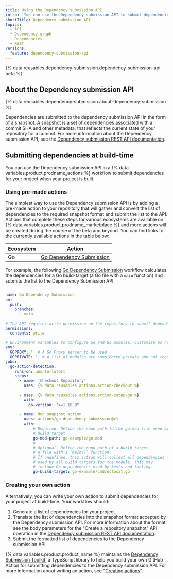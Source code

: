 ```yaml
---
title: Using the Dependency submission API
intro: 'You can use the Dependency submission API to submit dependencies for projects, such as the dependencies resolved when a project is built or compiled.'
shortTitle: Dependency submission API
topics:
  - API
  - Dependency graph
  - Dependencies
  - REST
versions:
  feature: dependency-submission-api
---
```


{% data reusables.dependency-submission.dependency-submission-api-beta %}

## About the Dependency submission API

{% data reusables.dependency-submission.about-dependency-submission %}

Dependencies are submitted to the dependency submission API in the form of a snapshot. A snapshot is a set of dependencies associated with a commit SHA and other metadata, that reflects the current state of your repository for a commit. For more information about the Dependency submission API, see the [Dependency submission REST API documentation](/rest/dependency-graph/dependency-submission).

## Submitting dependencies at build-time

You can use the Dependency submission API in a {% data variables.product.prodname_actions %} workflow to submit dependencies for your project when your project is built. 

### Using pre-made actions

The simplest way to use the Dependency submission API is by adding a pre-made action to your repository that will gather and convert the list of dependencies to the required snapshot format and submit the list to the API. Actions that complete these steps for various ecosystems are available on {% data variables.product.prodname_marketplace %} and more actions will be created during the course of the beta and beyond. You can find links to the currently available actions in the table below:

Ecosystem | Action |
--- | --- |
Go | [Go Dependency Submission](https://github.com/actions/go-dependency-submission)

For example, the following [Go Dependency Submission](https://github.com/actions/go-dependency-submission) workflow calculates the dependencies for a Go build-target (a Go file with a `main` function) and submits the list to the Dependency Submission API. 

```yaml

name: Go Dependency Submission
on:
  push:
    branches:
      - main
      
# The API requires write permission on the repository to submit dependencies
permissions:
  contents: write

# Environment variables to configure Go and Go modules. Customize as necessary
env:
  GOPROXY: '' # A Go Proxy server to be used
  GOPRIVATE: '' # A list of modules are considered private and not requested from GOPROXY
jobs:
  go-action-detection:
    runs-on: ubuntu-latest
    steps:
      - name: 'Checkout Repository'
        uses: {% data reusables.actions.action-checkout %}
        
      - uses: {% data reusables.actions.action-setup-go %}
        with:
          go-version: ">=1.18.0"
          
      - name: Run snapshot action
        uses: actions/go-dependency-submission@v1
        with:
            # Required: Define the repo path to the go.mod file used by the
            # build target
            go-mod-path: go-example/go.mod
            #
            # Optional. Define the repo path of a build target,
            # a file with a `main()` function.
            # If undefined, this action will collect all dependencies
            # used by all build targets for the module. This may
            # include Go dependencies used by tests and tooling.
            go-build-target: go-example/cmd/octocat.go

```
### Creating your own action

Alternatively, you can write your own action to submit dependencies for your project at build-time. Your workflow should:

  1. Generate a list of dependencies for your project.
  2. Translate the list of dependencies into the snapshot format accepted by the Dependency submission API. For more information about the format, see the body parameters for the "Create a repository snapshot" API operation in the [Dependency submission REST API documentation](/rest/dependency-graph/dependency-submission).
  3. Submit the formatted list of dependencies to the Dependency submission API.

{% data variables.product.product_name %} maintains the [Dependency Submission Toolkit](https://github.com/github/dependency-submission-toolkit), a TypeScript library to help you build your own GitHub Action for submitting dependencies to the Dependency submission API. For more information about writing an action, see "[Creating actions](/actions/creating-actions)".
